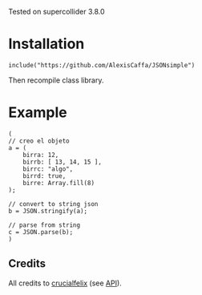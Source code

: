 Tested on supercollider 3.8.0

# Installation
``` supercollider
include("https://github.com/AlexisCaffa/JSONsimple")
```  
Then recompile class library.  

# Example
``` supercollider
(
// creo el objeto
a = (
	birra: 12,
	birrb: [ 13, 14, 15 ],
	birrc: "algo",
	birrd: true,
	birre: Array.fill(8)
);

// convert to string json
b = JSON.stringify(a);

// parse from string
c = JSON.parse(b);
)
```  

## Credits
All credits to [crucialfelix](https://github.com/crucialfelix) (see [API](https://github.com/crucialfelix/API)).  
